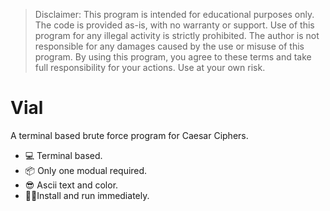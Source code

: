 > Disclaimer: This program is intended for educational purposes only. The code is provided as-is, with no warranty or support. Use of this program for any illegal activity is strictly prohibited. The author is not responsible for any damages caused by the use or misuse of this program. By using this program, you agree to these terms and take full responsibility for your actions. Use at your own risk.

# Vial
A terminal based brute force program for Caesar Ciphers.

* 💻 Terminal based.
* 📦 Only one modual required.
* 😎 Ascii text and color.
* 🏃‍♂️Install and run immediately.
